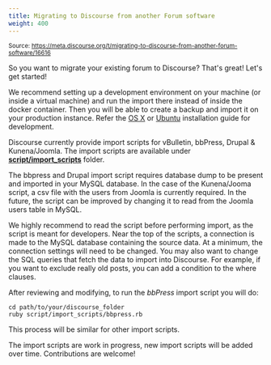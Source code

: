 ```yaml
---
title: Migrating to Discourse from another Forum software
weight: 400
---
```


<small class="doc-source">Source: https://meta.discourse.org/t/migrating-to-discourse-from-another-forum-software/16616</small>

So you want to migrate your existing forum to Discourse? That's great! Let's get started!

We recommend setting up a development environment on your machine (or inside a virtual machine) and run the import there instead of inside the docker container. Then you will be able to create a backup and import it on your production instance. Refer the [OS X](https://meta.discourse.org/t/beginners-guide-to-install-discourse-on-mac-os-x-for-development/15772) or [Ubuntu](https://meta.discourse.org/t/beginners-guide-to-install-discourse-on-ubuntu-for-development/14727) installation guide for development.

Discourse currently provide import scripts for vBulletin, bbPress, Drupal & Kunena/Joomla. The import scripts are available under **[script/import_scripts](https://github.com/discourse/discourse/tree/master/script/import_scripts)** folder.

The bbpress and Drupal import script requires database dump to be present and imported in your MySQL database. In the case of the Kunena/Jooma script, a csv file with the users from Joomla is currently required. In the future, the script can be improved by changing it to read from the Joomla users table in MySQL.

We highly recommend to read the script before performing import, as the script is meant for developers. Near the top of the scripts, a connection is made to the MySQL database containing the source data. At a minimum, the connection settings will need to be changed. You may also want to change the SQL queries that fetch the data to import into Discourse. For example, if you want to exclude really old posts, you can add a condition to the where clauses.

After reviewing and modifying, to run the *bbPress* import script you will do:

    cd path/to/your/discourse_folder
    ruby script/import_scripts/bbpress.rb

This process will be similar for other import scripts.

The import scripts are work in progress, new import scripts will be added over time. Contributions are welcome!
